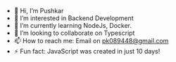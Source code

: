 - 👋 Hi, I’m Pushkar
- 👀 I’m interested in Backend Development
- 🌱 I’m currently learning NodeJs, Docker.
- 💞️ I’m looking to collaborate on Typescript
- 📫 How to reach me: Email on pk089448@gmail.com
- ⚡ Fun fact: JavaScript was created in just 10 days!

<!---
JokerPk3/JokerPk3 is a ✨ special ✨ repository because its `README.md` (this file) appears on your GitHub profile.
You can click the Preview link to take a look at your changes.
--->
